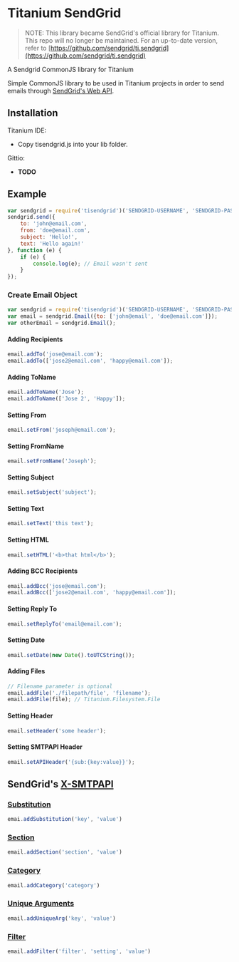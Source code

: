 # Titanium SendGrid

> NOTE: This library became SendGrid's official library for Titanium.  This repo will no longer be maintained.  For an up-to-date version, refer to [https://github.com/sendgrid/ti.sendgrid](https://github.com/sendgrid/ti.sendgrid)

A Sendgrid CommonJS library for Titanium

Simple CommonJS library to be used in Titanium projects in order to
send emails through
[SendGrid's Web API](http://sendgrid.com/docs/API_Reference/Web_API/mail.html).

## Installation

Titanium IDE:

* Copy tisendgrid.js into your lib folder.

Gittio:
* **TODO**

## Example

```js
var sendgrid = require('tisendgrid')('SENDGRID-USERNAME', 'SENDGRID-PASSOWORD');
sendgrid.send({
	to: 'john@email.com',
	from: 'doe@email.com',
	subject: 'Hello!',
	text: 'Hello again!'
}, function (e) {
	if (e) {
		console.log(e); // Email wasn't sent
	}
});
```

### Create Email Object

```js
var sendgrid = require('tisendgrid')('SENDGRID-USERNAME', 'SENDGRID-PASSOWORD');
var email = sendgrid.Email({to: ['john@email', 'doe@email.com']});
var otherEmail = sendgrid.Email();
```

#### Adding Recipients

```js
email.addTo('jose@email.com');
email.addTo(['jose2@email.com', 'happy@email.com']);
```

#### Adding ToName

```js
email.addToName('Jose');
email.addToName(['Jose 2', 'Happy']);
```

#### Setting From

```js
email.setFrom('joseph@email.com');
```

#### Setting FromName

```js
email.setFromName('Joseph');
```

#### Setting Subject

```js
email.setSubject('subject');
```

#### Setting Text

```js
email.setText('this text');
```

#### Setting HTML

```js
email.setHTML('<b>that html</b>');
```

#### Adding BCC Recipients

```js
email.addBcc('jose@email.com');
email.addBcc(['jose2@email.com', 'happy@email.com']);
```

#### Setting Reply To

```js
email.setReplyTo('email@email.com');
```

#### Setting Date

```js
email.setDate(new Date().toUTCString());
```

#### Adding Files

```js
// Filename parameter is optional
email.addFile('./filepath/file', 'filename');
email.addFile(file); // Titanium.Filesystem.File
```

#### Setting Header

```js
email.setHeader('some header');
```

#### Setting SMTPAPI Header

```js
email.setAPIHeader('{sub:{key:value}}');
```

## SendGrid's  [X-SMTPAPI](http://sendgrid.com/docs/API_Reference/SMTP_API/)


### [Substitution](http://sendgrid.com/docs/API_Reference/SMTP_API/substitution_tags.html)

```js
emai.addSubstitution('key', 'value')
```

### [Section](http://sendgrid.com/docs/API_Reference/SMTP_API/section_tags.html)

```js
email.addSection('section', 'value')
```

### [Category](http://sendgrid.com/docs/Delivery_Metrics/categories.html)

```js
email.addCategory('category')
```

### [Unique Arguments](http://sendgrid.com/docs/API_Reference/SMTP_API/unique_arguments.html)

```js
email.addUniqueArg('key', 'value')
```

### [Filter](http://sendgrid.com/docs/API_Reference/SMTP_API/apps.html)

```js
email.addFilter('filter', 'setting', 'value')
```
